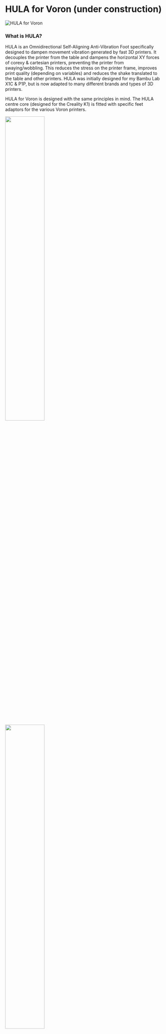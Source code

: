 # HULA for Voron (under construction)
![HULA for Voron](https://github.com/thrutheframe/HULA_Voron/assets/68491566/2d44f706-aa4d-4024-b6c8-bb02da131682)

### What is HULA?
HULA is an Omnidirectional Self-Aligning Anti-Vibration Foot specifically designed to dampen movement vibration generated by fast 3D printers. It decouples the printer from the table and dampens the horizontal XY forces of corexy & cartesian printers, preventing the printer from swaying/wobbling. This reduces the stress on the printer frame, improves print quality (depending on variables) and reduces the shake translated to the table and other printers. HULA was initially designed for my Bambu Lab X1C & P1P, but is now adapted to many different brands and types of 3D printers. 

HULA for Voron is designed with the same principles in mind.  The HULA centre core (designed for the Creality K1) is fitted with specific feet adaptors for the various Voron printers.

<img src="https://github.com/thrutheframe/HULA_Voron/assets/68491566/4dd985fa-6df9-45c4-b816-aee64ce04be3" width="50%" height="50%">

<img src="https://github.com/thrutheframe/HULA_Voron/assets/68491566/5f26ce2b-adfa-4317-aae1-a93d0410473b" width="50%" height="50%">

\
\
# BOM
### NON-Printed Parts
1) M3x12mm - 8pcs
2) M3 nut - 8pcs
3) F8-22M Thrust Bearings - 4 sets


### Printed Parts
1) TPU Dampener - 4pcs
2) TPU AirPad - 4pcs
3) Top Case - 4pcs
4) Bottom Case - 4pcs
5) Center Core - 4pcs
6) Feet adapter - 4pcs

# PRINTED PARTS
Files for HULA for Voron are prepared on BambuSlicer and can be opened with OrcaSlicer. If you require the hardware for HULA (ie TPU parts. bearings & fasteners), see my regional vendors listed below. 

Please download HULA for Voron Supplementary Guide for installation. I do my best to double-check and test the print profile I create. They are up to date with whatever changes I made to the designs. 
